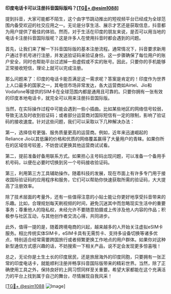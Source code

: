 **印度电话卡可以注册抖音国际版吗？[[TG💪+ @esim1088](https://t.me/s/esim1088)]**

提到抖音，大家可能都不陌生，这个由字节跳动推出的短视频平台已经成为全球范围内备受欢迎的社交应用之一。无论是分享生活、展示才艺还是获取信息，抖音都为用户提供了极佳的体验。然而，对于生活在印度的朋友来说，是否可以用当地的电话卡注册抖音国际版呢？这是许多人在使用抖音时都会遇到的问题。

首先，让我们来了解一下抖音国际版的基本注册流程。通常情况下，抖音要求新用户通过手机号进行注册，并发送验证码来验证身份。这一步骤确保了每位用户的账户安全，同时也帮助平台过滤掉一些虚假或不实的账号。因此，只要你的手机能够正常接收短信，理论上就可以完成注册。

那么问题来了：印度的电话卡能否满足这一需求呢？答案是肯定的！印度作为世界上人口最多的国家之一，其电信市场非常发达，各大运营商如Airtel、Jio和Vodafone等提供的SIM卡在全球范围内都是通用且可靠的。只要你拥有一张有效的印度本地电话卡，就完全可以用来注册抖音国际版。

当然，在实际操作过程中可能会遇到一些小插曲。比如某些地区的网络信号较弱，导致无法及时收到验证码；或者部分运营商对国际短信有一定的限制，影响了验证码的接收速度。针对这些问题，我们可以采取以下几种解决办法：

第一，选择信号更强、服务质量更高的运营商。例如，近年来迅速崛起的Reliance Jio以其低廉的价格和优质的网络覆盖赢得了大量用户的青睐。如果你所在的区域信号较差，不妨尝试更换其他运营商试试看。

第二，提前准备好备用联系方式。如果担心主号码出现问题，可以准备一个备用手机号码，以便在必要时切换到另一个号码接收验证码。

第三，利用第三方工具辅助操作。随着科技的发展，现在市面上有许多专门用于接收国际验证码的应用程序和服务，它们可以帮助你快速获取所需的验证码，大大提高了注册效率。

除了技术层面的考量外，还有一些值得注意的小贴士能让你更好地享受抖音带来的乐趣。比如，合理规划每天刷视频的时间，避免沉迷其中而忽略现实生活中的重要事务；尊重他人的隐私权，未经允许不要随意拍摄或上传涉及他人内容的作品；积极参与社区互动，与其他创作者交流心得，共同进步。

此外，值得一提的是，随着跨境电商的兴起，越来越多的人开始关注虚拟eSIM卡服务。相比传统实体SIM卡，eSIM卡具有无需剪卡、支持多设备切换等诸多优点，特别适合经常需要跨国旅行或者频繁更换工作地点的用户群体。如果你对这种新型通信方式感兴趣的话，不妨搜索一下相关产品，说不定会发现更多惊喜哦！

总之，无论你是土生土长的印度居民，还是旅居海外的印度同胞，只要拥有一张正常的印度电话卡，就能顺利注册并畅享抖音国际版带来的精彩世界。当然，除了正确使用工具之外，保持良好的上网习惯同样至关重要。希望大家都能在这个充满活力的平台上找到属于自己的舞台，尽情展现自我风采！

[[TG💪+ @esim1088](https://t.me/s/esim1088) ![Image](https://i.postimg.cc/4NQfJmqS/Snipaste-2025-05-13-00-14-12.png)]